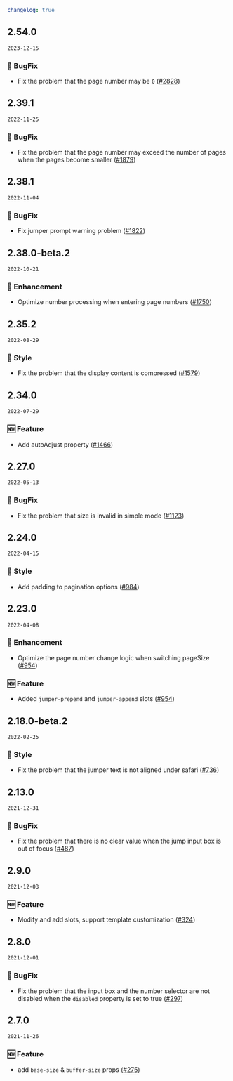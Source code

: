```yaml
changelog: true
```

## 2.54.0

`2023-12-15`

### 🐛 BugFix

- Fix the problem that the page number may be `0` ([#2828](https://github.com/arco-design/arco-design-vue/pull/2828))


## 2.39.1

`2022-11-25`

### 🐛 BugFix

- Fix the problem that the page number may exceed the number of pages when the pages become smaller ([#1879](https://github.com/arco-design/arco-design-vue/pull/1879))


## 2.38.1

`2022-11-04`

### 🐛 BugFix

- Fix jumper prompt warning problem ([#1822](https://github.com/arco-design/arco-design-vue/pull/1822))


## 2.38.0-beta.2

`2022-10-21`

### 💎 Enhancement

- Optimize number processing when entering page numbers ([#1750](https://github.com/arco-design/arco-design-vue/pull/1750))


## 2.35.2

`2022-08-29`

### 💅 Style

- Fix the problem that the display content is compressed ([#1579](https://github.com/arco-design/arco-design-vue/pull/1579))


## 2.34.0

`2022-07-29`

### 🆕 Feature

- Add autoAdjust property ([#1466](https://github.com/arco-design/arco-design-vue/pull/1466))


## 2.27.0

`2022-05-13`

### 🐛 BugFix

- Fix the problem that size is invalid in simple mode ([#1123](https://github.com/arco-design/arco-design-vue/pull/1123))


## 2.24.0

`2022-04-15`

### 💅 Style

- Add padding to pagination options ([#984](https://github.com/arco-design/arco-design-vue/pull/984))


## 2.23.0

`2022-04-08`

### 💎 Enhancement

- Optimize the page number change logic when switching pageSize ([#954](https://github.com/arco-design/arco-design-vue/pull/954))

### 🆕 Feature

- Added `jumper-prepend` and `jumper-append` slots ([#954](https://github.com/arco-design/arco-design-vue/pull/954))


## 2.18.0-beta.2

`2022-02-25`

### 💅 Style

- Fix the problem that the jumper text is not aligned under safari ([#736](https://github.com/arco-design/arco-design-vue/pull/736))


## 2.13.0

`2021-12-31`

### 🐛 BugFix

- Fix the problem that there is no clear value when the jump input box is out of focus ([#487](https://github.com/arco-design/arco-design-vue/pull/487))


## 2.9.0

`2021-12-03`

### 🆕 Feature

- Modify and add slots, support template customization ([#324](https://github.com/arco-design/arco-design-vue/pull/324))


## 2.8.0

`2021-12-01`

### 🐛 BugFix

- Fix the problem that the input box and the number selector are not disabled when the `disabled` property is set to true ([#297](https://github.com/arco-design/arco-design-vue/pull/297))


## 2.7.0

`2021-11-26`

### 🆕 Feature

- add `base-size` & `buffer-size` props ([#275](https://github.com/arco-design/arco-design-vue/pull/275))

